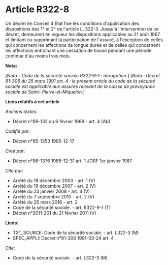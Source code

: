 # Article R322-8

Un décret en Conseil d'Etat fixe les conditions d'application des dispositions des 1° et 2° de l'article L. 322-3. Jusqu'à
l'intervention de ce décret, demeurent en vigueur les dispositions applicables au 21 août 1967 et limitant ou supprimant la
participation de l'assuré, à l'exception de celles qui concernent les affections de longue durée et de celles qui concernent
les affections entraînant une cessation de travail pendant une période continue d'au moins trois mois.

**Nota:**

[*Nota - Code de la sécurité sociale R322-9-1 : dérogation.*]    [*Nota : Décret 91-306 du 25 mars 1991 art. 4 : le présent
article du code de la sécurité sociale est applicable aux assurés relevant de la caisse de prévoyance sociale de Saint-
Pierre-et-Miquelon.*]

**Liens relatifs à cet article**

_Anciens textes_:

  - Décret n°69-132 du 6 février 1969 - art. 4 (Ab)

_Codifié par_:

  - Décret n°85-1353 1985-12-17

_Créé par_:

  - Décret n°86-1376 1986-12-31 art. 1 JORF 1er janvier 1987

_Cité par_:

  - Arrêté du 18 décembre 2003 - art. 1 (V)
  - Arrêté du 19 décembre 2007 - art. 2 (V)
  - Arrêté du 23 janvier 2008 - art. 4 (V)
  - Arrêté du 7 septembre 2010 - art. 2 (V)
  - Arrêté du 25 mars 2016 - art. 2
  - Code de la sécurité sociale. - art. R322-9-1 (T)
  - Décret n°2011-201 du 21 février 2011 (V)

**Liens**:

  - TXT_SOURCE: Code de la sécurité sociale. - art. L322-3 (M)
  - SPEC_APPLI: Décret n°91-306 1991-03-24 art. 4

_Cite_:

  - Code de la sécurité sociale. - art. L322-3 (M)
